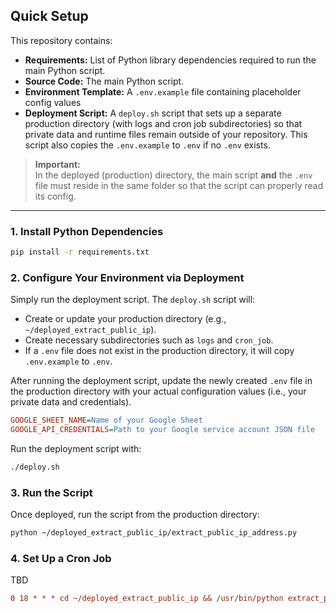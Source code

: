 ## Quick Setup

This repository contains:
- **Requirements:** List of Python library dependencies required to run the main Python script.
- **Source Code:** The main Python script.
- **Environment Template:** A `.env.example` file containing placeholder config values
- **Deployment Script:** A `deploy.sh` script that sets up a separate production directory (with logs and cron job subdirectories) so that private data and runtime files remain outside of your repository.
This script also copies the `.env.example` to `.env` if no `.env` exists.

> **Important:**  
> In the deployed (production) directory, the main script **and** the `.env` file must reside in the same folder so that the script can properly read its config.

---

### 1. Install Python Dependencies

```bash
pip install -r requirements.txt
```

### 2. Configure Your Environment via Deployment

Simply run the deployment script. The `deploy.sh` script will:

- Create or update your production directory (e.g., `~/deployed_extract_public_ip`).
- Create necessary subdirectories such as `logs` and `cron_job`.
- If a `.env` file does not exist in the production directory, it will copy `.env.example` to `.env`.

After running the deployment script, update the newly created `.env` file in the production directory with your actual configuration values (i.e., your private data and credentials).

```ini
GOOGLE_SHEET_NAME=Name of your Google Sheet
GOOGLE_API_CREDENTIALS=Path to your Google service account JSON file
```

Run the deployment script with:

```bash
./deploy.sh
```

### 3. Run the Script

Once deployed, run the script from the production directory:

```bash
python ~/deployed_extract_public_ip/extract_public_ip_address.py
```

### 4. Set Up a Cron Job

TBD
```ini
0 18 * * * cd ~/deployed_extract_public_ip && /usr/bin/python extract_public_ip_address.py >> logs/cron.log 2>&1
```
